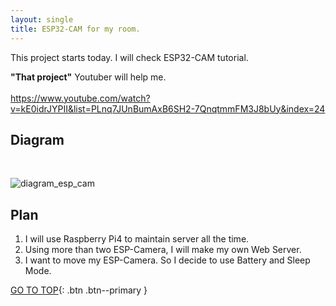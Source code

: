 ```yaml
---
layout: single
title: ESP32-CAM for my room.
---
```


This project starts today.
I will check ESP32-CAM tutorial.


**"That project"** Youtuber will help me. <br>
<br>
<https://www.youtube.com/watch?v=kE0idrJYPII&list=PLnq7JUnBumAxB6SH2-7QnqtmmFM3J8bUy&index=24>


## Diagram<br>
<br>

![diagram_esp_cam](https://user-images.githubusercontent.com/32934089/131763993-be9f9310-2e90-4390-9298-56f576c47d56.JPG)
<br>

## Plan <br>
1. I will use Raspberry Pi4 to maintain server all the time. <br>
2. Using more than two ESP-Camera, I will make my own Web Server. <br>
3. I want to move my ESP-Camera. So I decide to use Battery and Sleep Mode. <br>

  
[GO TO TOP](#){: .btn .btn--primary }
  
